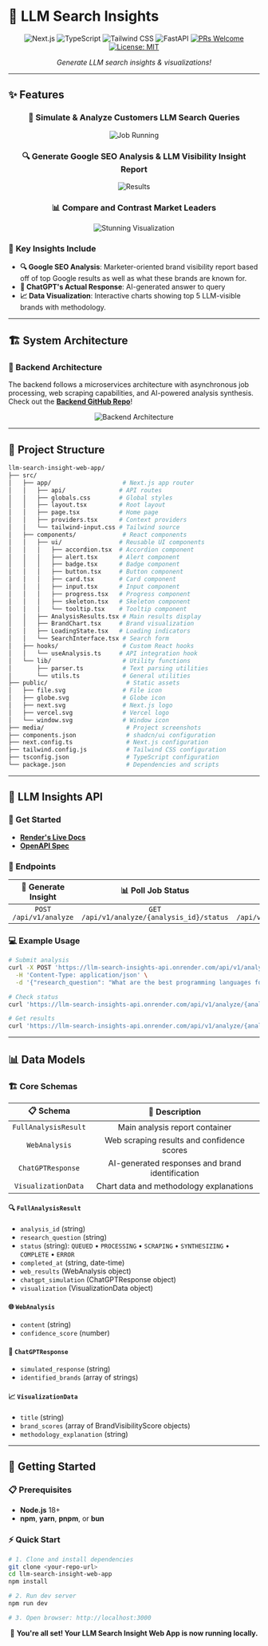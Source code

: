 # 🚀 LLM Search Insights

<div align="center">

![Next.js](https://img.shields.io/badge/Next.js-13+-000000)
![TypeScript](https://img.shields.io/badge/TypeScript-007ACC)
![Tailwind CSS](https://img.shields.io/badge/Tailwind_CSS-38B2AC)
![FastAPI](https://img.shields.io/badge/FastAPI-009688)
[![PRs Welcome](https://img.shields.io/badge/PRs-welcome-brightgreen.svg)](https://github.com/SUKESH127-art/LLM-Search-Insights-Web-UI/pulls)
[![License: MIT](https://img.shields.io/badge/License-MIT-yellow.svg)](https://opensource.org/licenses/MIT)

*Generate LLM search insights & visualizations!*

</div>

---

## ✨ Features

<div align="center">

### 📝 Simulate & Analyze Customers LLM Search Queries
![Job Running](media/job_running.png)

### 🔍 Generate Google SEO Analysis & LLM Visibility Insight Report
![Results](media/results.gif)

### 📊 Compare and Contrast Market Leaders
![Stunning Visualization](media/stunning_visualization_comparison_with_methodology.png)

</div>

### 🎯 **Key Insights Include**
- **🔍 Google SEO Analysis**: Marketer-oriented brand visibility report based off of top Google results as well as what these brands are known for. 
- **🤖 ChatGPT's Actual Response**: AI-generated answer to query  
- **📈 Data Visualization**: Interactive charts showing top 5 LLM-visible brands with methodology.

---

## 🏗️ System Architecture

### 🔧 Backend Architecture
The backend follows a microservices architecture with asynchronous job processing, web scraping capabilities, and AI-powered analysis synthesis. Check out the **[Backend GitHub Repo](https://github.com/SUKESH127-art/LLM-search-insights-api)**!

<div align="center">

![Backend Architecture](media/backend_architecture_diagram.png)

</div>

---

## 📁 Project Structure

```bash
llm-search-insight-web-app/
├── src/
│   ├── app/                    # Next.js app router
│   │   ├── api/               # API routes
│   │   ├── globals.css        # Global styles
│   │   ├── layout.tsx         # Root layout
│   │   ├── page.tsx           # Home page
│   │   ├── providers.tsx      # Context providers
│   │   └── tailwind-input.css # Tailwind source
│   ├── components/             # React components
│   │   ├── ui/                # Reusable UI components
│   │   │   ├── accordion.tsx  # Accordion component
│   │   │   ├── alert.tsx      # Alert component
│   │   │   ├── badge.tsx      # Badge component
│   │   │   ├── button.tsx     # Button component
│   │   │   ├── card.tsx       # Card component
│   │   │   ├── input.tsx      # Input component
│   │   │   ├── progress.tsx   # Progress component
│   │   │   ├── skeleton.tsx   # Skeleton component
│   │   │   └── tooltip.tsx    # Tooltip component
│   │   ├── AnalysisResults.tsx # Main results display
│   │   ├── BrandChart.tsx     # Brand visualization
│   │   ├── LoadingState.tsx   # Loading indicators
│   │   └── SearchInterface.tsx # Search form
│   ├── hooks/                  # Custom React hooks
│   │   └── useAnalysis.ts     # API integration hook
│   └── lib/                    # Utility functions
│       ├── parser.ts           # Text parsing utilities
│       └── utils.ts            # General utilities
├── public/                      # Static assets
│   ├── file.svg                # File icon
│   ├── globe.svg               # Globe icon
│   ├── next.svg                # Next.js logo
│   ├── vercel.svg              # Vercel logo
│   └── window.svg              # Window icon
├── media/                       # Project screenshots
├── components.json              # shadcn/ui configuration
├── next.config.ts               # Next.js configuration
├── tailwind.config.js           # Tailwind CSS configuration
├── tsconfig.json                # TypeScript configuration
└── package.json                 # Dependencies and scripts
```

---

## 🔌 LLM Insights API

### 🚀 Get Started
- **[Render's Live Docs](https://llm-search-insights-api.onrender.com/docs)**
- **[OpenAPI Spec](https://llm-search-insights-api.onrender.com/openapi.json)**

### 📡 Endpoints

<div align="center">

| 🔄 **Generate Insight** | 📊 **Poll Job Status** | 🎯 **See Results** |
|:---:|:---:|:---:|
| `POST /api/v1/analyze` | `GET /api/v1/analyze/{analysis_id}/status` | `GET /api/v1/analyze/{analysis_id}` |

</div>

### 💻 Example Usage

```bash
# Submit analysis
curl -X POST 'https://llm-search-insights-api.onrender.com/api/v1/analyze' \
  -H 'Content-Type: application/json' \
  -d '{"research_question": "What are the best programming languages for AI?"}'

# Check status
curl 'https://llm-search-insights-api.onrender.com/api/v1/analyze/{analysis_id}/status'

# Get results
curl 'https://llm-search-insights-api.onrender.com/api/v1/analyze/{analysis_id}'
```

---

## 📊 Data Models

### 🏗️ Core Schemas

<div align="center">

| 📋 **Schema** | 📝 **Description** |
|:---:|:---:|
| `FullAnalysisResult` | Main analysis report container |
| `WebAnalysis` | Web scraping results and confidence scores |
| `ChatGPTResponse` | AI-generated responses and brand identification |
| `VisualizationData` | Chart data and methodology explanations |

</div>

#### 🔍 `FullAnalysisResult`
- `analysis_id` (string)
- `research_question` (string) 
- `status` (string): `QUEUED` • `PROCESSING` • `SCRAPING` • `SYNTHESIZING` • `COMPLETE` • `ERROR`
- `completed_at` (string, date-time)
- `web_results` (WebAnalysis object)
- `chatgpt_simulation` (ChatGPTResponse object)
- `visualization` (VisualizationData object)

#### 🌐 `WebAnalysis`
- `content` (string)
- `confidence_score` (number)

#### 🤖 `ChatGPTResponse`
- `simulated_response` (string)
- `identified_brands` (array of strings)

#### 📈 `VisualizationData`
- `title` (string)
- `brand_scores` (array of BrandVisibilityScore objects)
- `methodology_explanation` (string)

---

## 🚀 Getting Started

### 📋 Prerequisites
- **Node.js** 18+ 
- **npm**, **yarn**, **pnpm**, or **bun**

### ⚡ Quick Start

```bash
# 1. Clone and install dependencies
git clone <your-repo-url>
cd llm-search-insight-web-app
npm install

# 2. Run dev server
npm run dev

# 3. Open browser: http://localhost:3000
```

<div align="center">

🎉 **You're all set! Your LLM Search Insight Web App is now running locally.**

</div>